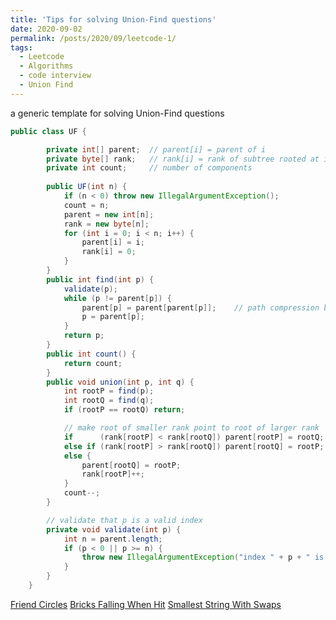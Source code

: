 ```yaml
---
title: 'Tips for solving Union-Find questions'
date: 2020-09-02
permalink: /posts/2020/09/leetcode-1/
tags:
  - Leetcode
  - Algorithms
  - code interview
  - Union Find
---
```


a generic template for solving Union-Find questions
```java
public class UF {

        private int[] parent;  // parent[i] = parent of i
        private byte[] rank;   // rank[i] = rank of subtree rooted at i (never more than 31)
        private int count;     // number of components
        
        public UF(int n) {
            if (n < 0) throw new IllegalArgumentException();
            count = n;
            parent = new int[n];
            rank = new byte[n];
            for (int i = 0; i < n; i++) {
                parent[i] = i;
                rank[i] = 0;
            }
        }
        public int find(int p) {
            validate(p);
            while (p != parent[p]) {
                parent[p] = parent[parent[p]];    // path compression by halving
                p = parent[p];
            }
            return p;
        }   
        public int count() {
            return count;
        }
        public void union(int p, int q) {
            int rootP = find(p);
            int rootQ = find(q);
            if (rootP == rootQ) return;

            // make root of smaller rank point to root of larger rank
            if      (rank[rootP] < rank[rootQ]) parent[rootP] = rootQ;
            else if (rank[rootP] > rank[rootQ]) parent[rootQ] = rootP;
            else {
                parent[rootQ] = rootP;
                rank[rootP]++;
            }
            count--;
        }

        // validate that p is a valid index
        private void validate(int p) {
            int n = parent.length;
            if (p < 0 || p >= n) {
                throw new IllegalArgumentException("index " + p + " is not between 0 and " + (n-1));  
            }
        }
    }
```

[Friend Circles](https://leetcode.com/problems/friend-circles/)
[Bricks Falling When Hit](https://leetcode.com/problems/bricks-falling-when-hit/)
[Smallest String With Swaps](https://leetcode.com/problems/smallest-string-with-swaps/)